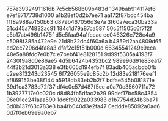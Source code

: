 757e39324911616b
7c5cb568b09b483d
1349bab914117ef6
e7ef8717738d1000
a1b28ef0d2b7ee71
aa172f87bdc454ba
f1f8a988a7f50b63
d879b467056d3e7a
3f60a7eca30ba33a
31cd45a74832ac91
184c1d79a87ca587
50c5f1505c6f7f2f
c5b17ab496b1475f
d5e5faa94a1fccac
ec046326e728c4a9
c5098f385a472e9e
21d8b22dc4f60a6a
b4859d2aa4809d65
ed2ec7296d4fa8a3
dfaf2c15f51b000d
66345541249e9eca
48e5a88fdc7e0b7c
e7bebf41e8128151
9d99f5305a4193f7
2430f9a8d0e86ae5
4d5b6424b4353bc2
989e96d91e83ea17
44f3b21d3013a338
e3fb605d194efb7f
83adb405acbdb0fb
c2ee8f3243d23545
6f726055e9c85c2b
12d83e218176eef1
af869153be38f144
a5918db83eb2b2f7
bdfae545b081871e
39d1ca3783d72f37
df4c0c57d487f5ec
a0a70c3560711a72
1b3927717e0c020c
d8d84fb5dfac2b29
99def17bc58c4354
96e01ec241aaa590
1dc6fd022a033983
d1b7754d24b3ba71
3d0b137f63c783e3
ba4fb040d3e2fa47
0eddde85092a0ad6
0d7f0eb69e9a0eb7
